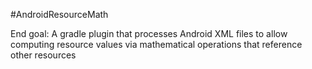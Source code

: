 #AndroidResourceMath

End goal: A gradle plugin that processes Android XML files to allow computing resource values via mathematical operations that reference other resources